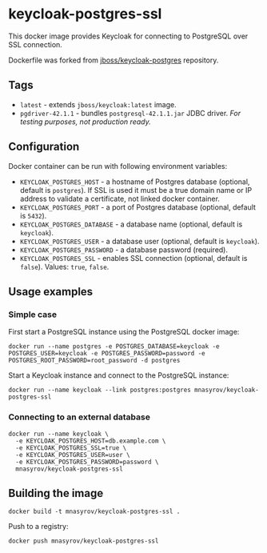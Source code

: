 # keycloak-postgres-ssl

This docker image provides Keycloak for connecting to PostgreSQL over SSL connection.

Dockerfile was forked from [jboss/keycloak-postgres](1) repository.

[1]: https://github.com/jboss-dockerfiles/keycloak/tree/master/server-postgres


## Tags

* `latest` - extends `jboss/keycloak:latest` image.
* `pgdriver-42.1.1` - bundles `postgresql-42.1.1.jar` JDBC driver. _For testing purposes, not production ready._


## Configuration

Docker container can be run with following environment variables:
* `KEYCLOAK_POSTGRES_HOST` - a hostname of Postgres database (optional, default is `postgres`).
    If SSL is used it must be a true domain name or IP address to validate a certificate, not linked docker container.
* `KEYCLOAK_POSTGRES_PORT` - a port of Postgres database (optional, default is `5432`).
* `KEYCLOAK_POSTGRES_DATABASE` - a database name (optional, default is `keycloak`).
* `KEYCLOAK_POSTGRES_USER` - a database user (optional, default is `keycloak`).
* `KEYCLOAK_POSTGRES_PASSWORD` - a database password (required).
* `KEYCLOAK_POSTGRES_SSL` - enables SSL connection (optional, default is `false`). Values: `true`, `false`.


## Usage examples

### Simple case

First start a PostgreSQL instance using the PostgreSQL docker image:

    docker run --name postgres -e POSTGRES_DATABASE=keycloak -e POSTGRES_USER=keycloak -e POSTGRES_PASSWORD=password -e POSTGRES_ROOT_PASSWORD=root_password -d postgres


Start a Keycloak instance and connect to the PostgreSQL instance:

    docker run --name keycloak --link postgres:postgres mnasyrov/keycloak-postgres-ssl


### Connecting to an external database

    docker run --name keycloak \
      -e KEYCLOAK_POSTGRES_HOST=db.example.com \
      -e KEYCLOAK_POSTGRES_SSL=true \
      -e KEYCLOAK_POSTGRES_USER=user \
      -e KEYCLOAK_POSTGRES_PASSWORD=password \
      mnasyrov/keycloak-postgres-ssl


## Building the image

    docker build -t mnasyrov/keycloak-postgres-ssl .


Push to a registry:

    docker push mnasyrov/keycloak-postgres-ssl
